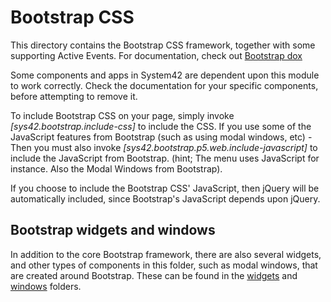 Bootstrap CSS
===============

This directory contains the Bootstrap CSS framework, together with some supporting Active Events.
For documentation, check out [Bootstrap dox](http://getbootstrap.com/css/)

Some components and apps in System42 are dependent upon this module to work correctly. Check the documentation
for your specific components, before attempting to remove it.

To include Bootstrap CSS on your page, simply invoke *[sys42.bootstrap.include-css]* to include the CSS. If you use some of
the JavaScript features from Bootstrap (such as using modal windows, etc) - Then you must also invoke *[sys42.bootstrap.p5.web.include-javascript]*
to include the JavaScript from Bootstrap. (hint; The menu uses JavaScript for instance. Also the Modal Windows from Bootstrap).

If you choose to include the Bootstrap CSS' JavaScript, then jQuery will be automatically included, since Bootstrap's JavaScript
depends upon jQuery.

## Bootstrap widgets and windows

In addition to the core Bootstrap framework, there are also several widgets, and other types of components in this folder, such as modal windows,
that are created around Bootstrap. These can be found in the [widgets](widgets/) and [windows](windows/) folders.
